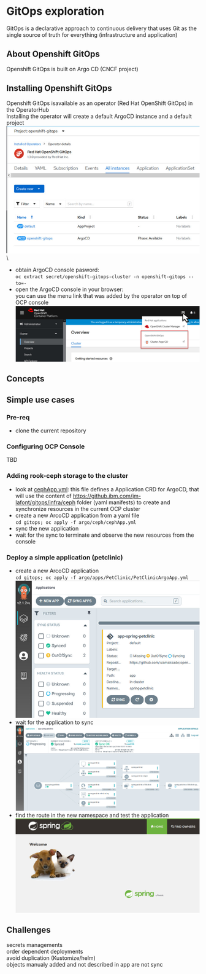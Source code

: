 # GitOps exploration
GitOps is a declarative approach to continuous delivery that uses Git as the single source of truth for everything (infrastructure and application)
## About Openshift GitOps
Openshift GitOps is built on Argo CD (CNCF project)
## Installing Openshift GitOps
Openshift GitOps isavailable as an operator (Red Hat OpenShift GitOps) in the OperatorHub\
Installing the operator will create a default ArgoCD instance and a default project\
![Image](./images/init.jpg)\
- obtain ArgoCD console pasword:\
`oc extract secret/openshift-gitops-cluster -n openshift-gitops --to=-`
- open the ArgoCD console in your browser:\
you can use the menu link that was added by the operator on top of OCP console\
![Image](./images/ArgoCDlink.jpg)
## Concepts
## Simple use cases
### Pre-req
- clone the current repository
### Configuring OCP Console
TBD
### Adding rook-ceph storage to the cluster
- look at [cephApp.yml](./argo/config/ceph/cephApp.yml): this file defines a Application CRD for ArgoCD, that will use the content of https://github.ibm.com/jm-lafont/gitops/infra/ceph folder (yaml manifests) to create and synchronize resources in the current OCP cluster
- create a new ArcoCD application from a yaml file\
`cd gitops; oc apply -f argo/ceph/cephApp.yml`
- sync the new application
- wait for the sync to terminate and observe the new resources from the console
### Deploy a simple application (petclinic)
- create a new ArcoCD application\
`cd gitops; oc apply -f argo/apps/PetClinic/PetClinicArgoApp.yml`
![Image](./images/petclinic-outofsync.jpg)
- wait for the application to sync\
![Image](./images/petclinic-sync.jpg)
- find the route in the new namespace and test the application\
![Image](./images/petclinic.jpg)

## Challenges
secrets managements\
order dependent deployments\
avoid duplication (Kustomize/helm)\
objects manualy added and not described in app are not sync

